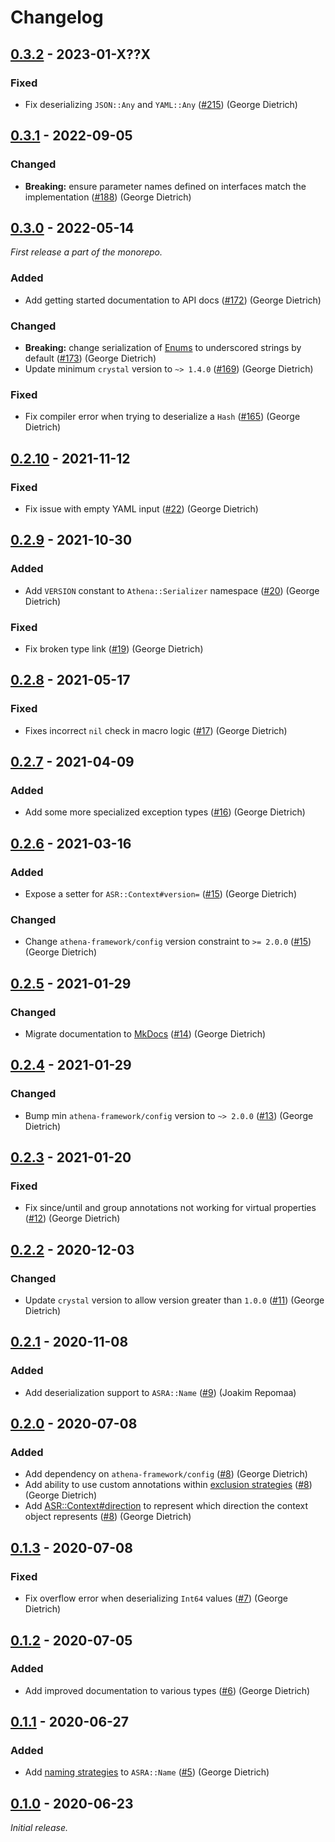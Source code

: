 # Changelog

## [0.3.2] - 2023-01-X??X

### Fixed

- Fix deserializing `JSON::Any` and `YAML::Any` ([#215](https://github.com/athena-framework/athena/pull/215)) (George Dietrich)

## [0.3.1] - 2022-09-05

### Changed

- **Breaking:** ensure parameter names defined on interfaces match the implementation ([#188](https://github.com/athena-framework/athena/pull/188)) (George Dietrich)

## [0.3.0] - 2022-05-14

_First release a part of the monorepo._

### Added

- Add getting started documentation to API docs ([#172](https://github.com/athena-framework/athena/pull/172)) (George Dietrich)

### Changed

- **Breaking:** change serialization of [Enums](https://crystal-lang.org/api/Enum.html) to underscored strings by default ([#173](https://github.com/athena-framework/athena/pull/173)) (George Dietrich)
- Update minimum `crystal` version to `~> 1.4.0` ([#169](https://github.com/athena-framework/athena/pull/169)) (George Dietrich)

### Fixed

- Fix compiler error when trying to deserialize a `Hash` ([#165](https://github.com/athena-framework/athena/pull/165)) (George Dietrich)

## [0.2.10] - 2021-11-12

### Fixed

- Fix issue with empty YAML input ([#22](https://github.com/athena-framework/serializer/pull/22)) (George Dietrich)

## [0.2.9] - 2021-10-30

### Added

- Add `VERSION` constant to `Athena::Serializer` namespace ([#20](https://github.com/athena-framework/serializer/pull/20)) (George Dietrich)

### Fixed

- Fix broken type link ([#19](https://github.com/athena-framework/serializer/pull/19)) (George Dietrich)

## [0.2.8] - 2021-05-17

### Fixed

- Fixes incorrect `nil` check in macro logic ([#17](https://github.com/athena-framework/serializer/pull/17)) (George Dietrich)

## [0.2.7] - 2021-04-09

### Added

- Add some more specialized exception types ([#16](https://github.com/athena-framework/serializer/pull/16)) (George Dietrich)

## [0.2.6] - 2021-03-16

### Added

- Expose a setter for `ASR::Context#version=` ([#15](https://github.com/athena-framework/serializer/pull/15)) (George Dietrich)

### Changed

- Change `athena-framework/config` version constraint to `>= 2.0.0` ([#15](https://github.com/athena-framework/serializer/pull/15)) (George Dietrich)

## [0.2.5] - 2021-01-29

### Changed

- Migrate documentation to [MkDocs](https://mkdocstrings.github.io/crystal/) ([#14](https://github.com/athena-framework/serializer/pull/14)) (George Dietrich)

## [0.2.4] - 2021-01-29

### Changed

- Bump min `athena-framework/config` version to `~> 2.0.0` ([#13](https://github.com/athena-framework/serializer/pull/13)) (George Dietrich)

## [0.2.3] - 2021-01-20

### Fixed

- Fix since/until and group annotations not working for virtual properties ([#12](https://github.com/athena-framework/serializer/pull/12)) (George Dietrich)

## [0.2.2] - 2020-12-03

### Changed

- Update `crystal` version to allow version greater than `1.0.0` ([#11](https://github.com/athena-framework/serializer/pull/11)) (George Dietrich)

## [0.2.1] - 2020-11-08

### Added

- Add deserialization support to `ASRA::Name` ([#9](https://github.com/athena-framework/serializer/pull/9)) (Joakim Repomaa)

## [0.2.0] - 2020-07-08

### Added

- Add dependency on `athena-framework/config` ([#8](https://github.com/athena-framework/serializer/pull/8)) (George Dietrich)
- Add ability to use custom annotations within [exclusion strategies](https://athenaframework.org/Serializer/ExclusionStrategies/ExclusionStrategyInterface/#Athena::Serializer::ExclusionStrategies::ExclusionStrategyInterface--annotation-configurations) ([#8](https://github.com/athena-framework/serializer/pull/8)) (George Dietrich)
- Add [ASR::Context#direction](https://athenaframework.org/Serializer/Context/#Athena::Serializer::Context#direction) to represent which direction the context object represents ([#8](https://github.com/athena-framework/serializer/pull/8)) (George Dietrich)

## [0.1.3] - 2020-07-08

### Fixed

- Fix overflow error when deserializing `Int64` values ([#7](https://github.com/athena-framework/serializer/pull/7)) (George Dietrich)

## [0.1.2] - 2020-07-05

### Added

- Add improved documentation to various types ([#6](https://github.com/athena-framework/serializer/pull/6)) (George Dietrich)

## [0.1.1] - 2020-06-27

### Added

- Add [naming strategies](https://athenaframework.org/Serializer/Annotations/Name/#Athena::Serializer::Annotations::Name--naming-strategies) to `ASRA::Name` ([#5](https://github.com/athena-framework/serializer/pull/5)) (George Dietrich)

## [0.1.0] - 2020-06-23

_Initial release._

[0.3.2]: https://github.com/athena-framework/serializer/releases/tag/v0.3.2
[0.3.1]: https://github.com/athena-framework/serializer/releases/tag/v0.3.1
[0.3.0]: https://github.com/athena-framework/serializer/releases/tag/v0.3.0
[0.2.10]: https://github.com/athena-framework/serializer/releases/tag/v0.2.10
[0.2.9]: https://github.com/athena-framework/serializer/releases/tag/v0.2.9
[0.2.8]: https://github.com/athena-framework/serializer/releases/tag/v0.2.8
[0.2.7]: https://github.com/athena-framework/serializer/releases/tag/v0.2.7
[0.2.6]: https://github.com/athena-framework/serializer/releases/tag/v0.2.6
[0.2.5]: https://github.com/athena-framework/serializer/releases/tag/v0.2.5
[0.2.4]: https://github.com/athena-framework/serializer/releases/tag/v0.2.4
[0.2.3]: https://github.com/athena-framework/serializer/releases/tag/v0.2.3
[0.2.2]: https://github.com/athena-framework/serializer/releases/tag/v0.2.2
[0.2.1]: https://github.com/athena-framework/serializer/releases/tag/v0.2.1
[0.2.0]: https://github.com/athena-framework/serializer/releases/tag/v0.2.0
[0.1.3]: https://github.com/athena-framework/serializer/releases/tag/v0.1.3
[0.1.2]: https://github.com/athena-framework/serializer/releases/tag/v0.1.2
[0.1.1]: https://github.com/athena-framework/serializer/releases/tag/v0.1.1
[0.1.0]: https://github.com/athena-framework/serializer/releases/tag/v0.1.0
